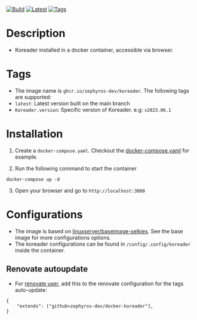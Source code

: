 [![Build](https://github.com/zephyros-dev/docker-koreader/actions/workflows/build.yaml/badge.svg?branch=main)](https://github.com/zephyros-dev/docker-koreader/actions/workflows/build.yaml)
[![Latest](https://ghcr-badge.egpl.dev/zephyros-dev/koreader/latest_tag?color=%2344cc11&ignore=latest&label=Latest&trim=)](https://github.com/zephyros-dev/docker-koreader/pkgs/container/koreader)
[![Tags](https://ghcr-badge.egpl.dev/zephyros-dev/koreader/tags?color=%2344cc11&ignore=latest&n=3&label=Tags&trim=)](https://github.com/zephyros-dev/docker-koreader/pkgs/container/koreader)

# Description

- Koreader installed in a docker container, accessible via browser.

# Tags

- The image name is `ghcr.io/zephyros-dev/koreader`. The following tags are supported:
- `latest`: Latest version built on the main branch
- `Koreader.version`: Specific version of Koreader. e.g: `v2023.06.1`

# Installation

1. Create a `docker-compose.yaml`. Checkout the [docker-compose.yaml](docker-compose.yaml) for example.

2. Run the following command to start the container

```
docker-compose up -d
```

3. Open your browser and go to `http://localhost:3000`

# Configurations

- The image is based on [linuxserver/baseimage-selkies](https://github.com/linuxserver/docker-baseimage-selkies). See the base image for more configurations options.
- The koreader configurations can be found in `/config/.config/koreader` inside the container.

## Renovate autoupdate

- For [renovate user](https://github.com/renovatebot/renovate), add this to the renovate configuration for the tags auto-update:

```
{
    "extends": ["github>zephyros-dev/docker-koreader"],
}
```
